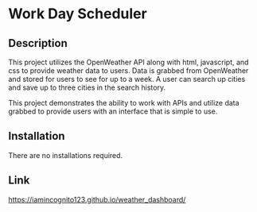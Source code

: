 # Work Day Scheduler

## Description
This project utilizes the OpenWeather API along with html, javascript, and css to provide weather data to users. Data is grabbed from OpenWeather and stored for users to see for up to a week. A user can search up cities and save up to three cities in the search history. 

This project demonstrates the ability to work with APIs and utilize data grabbed to provide users with an interface that is simple to use.

## Installation

There are no installations required.

## Link
https://iamincognito123.github.io/weather_dashboard/